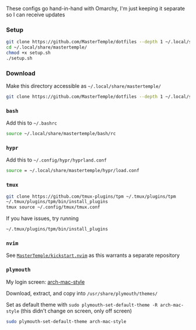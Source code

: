 These configs go hand-in-hand with Omarchy, I'm just keeping it separate so I can receive updates


### Setup

```bash
git clone https://github.com/MasterTemple/dotfiles --depth 1 ~/.local/share/mastertemple/
cd ~/.local/share/mastertemple/
chmod +x setup.sh
./setup.sh
```

### Download

Make this directory accessible as `~/.local/share/mastertemple/`

```bash
git clone https://github.com/MasterTemple/dotfiles --depth 1 ~/.local/share/mastertemple/
```

### `bash`

Add this to `~/.bashrc`

```bash
source ~/.local/share/mastertemple/bash/rc
```

### `hypr`

Add this to `~/.config/hypr/hyprland.conf`

```bash
source = ~/.local/share/mastertemple/hypr/load.conf
```

### `tmux`

```bash
git clone https://github.com/tmux-plugins/tpm ~/.tmux/plugins/tpm
~/.tmux/plugins/tpm/bin/install_plugins
tmux source ~/.config/tmux/tmux.conf
```

If you have issues, try running

```bash
~/.tmux/plugins/tpm/bin/install_plugins
```


### `nvim`

See [`MasterTemple/kickstart.nvim`](https://github.com/MasterTemple/kickstart.nvim) as this warrants a separate repository

### `plymouth`

My login screen: [arch-mac-style](https://www.pling.com/p/2106821)

Download, extract, and copy into `/usr/share/plymouth/themes/`

Set as default theme with `sudo plymouth-set-default-theme -R arch-mac-style` (this didn't change on screen, only off screen)

```bash
sudo plymouth-set-default-theme arch-mac-style
```
